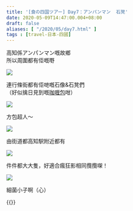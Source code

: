 ```yaml
---
title: '[食の四国ツアー] Day7：アンパンマン  石凳'
date: 2020-05-09T14:47:00.004+08:00
draft: false
aliases: [ "/2020/05/day7.html" ]
tags : [travel-日本-四國]
---
```


高知係アンパンマン嘅故鄉  
所以周圍都有佢嘅嘢

![](/images/shikoku7a.jpg)

連行條街都有佢哋嘅石像&石凳們  
（好似擒日見到嘅[咖喱包](https://hidie.net/shikoku6m/)咁）  

![](/images/shikoku7a1.jpg)

方包超人～  

![](/images/shikoku7a2.jpg)

由街道都高知駅附近都有  

![](/images/shikoku7a3.jpg)

件件都大大隻，好適合瘋狂影相同攬攬㗎！  

![](/images/shikoku7a4.jpg)

細菌小子啊（心）

  

  
{{<shikoku>}}
